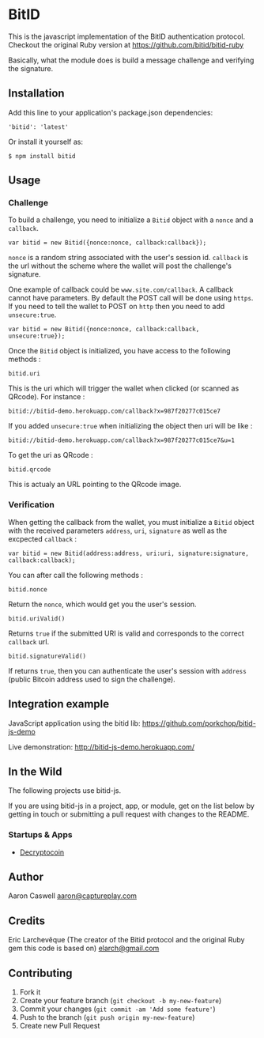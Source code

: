 # BitID

This is the javascript implementation of the BitID authentication protocol.
Checkout the original Ruby version at https://github.com/bitid/bitid-ruby

Basically, what the module does is build a message challenge and verifying the signature.

## Installation

Add this line to your application's package.json dependencies:

    'bitid': 'latest'

Or install it yourself as:

    $ npm install bitid

## Usage

### Challenge

To build a challenge, you need to initialize a `Bitid` object with a `nonce` and a `callback`.

```
var bitid = new Bitid({nonce:nonce, callback:callback});
```

`nonce` is a random string associated with the user's session id.
`callback` is the url without the scheme where the wallet will post the challenge's signature.

One example of callback could be `www.site.com/callback`. A callback cannot have parameters. By
default the POST call will be done using `https`. If you need to tell the wallet to POST on
`http` then you need to add `unsecure:true`.

```
var bitid = new Bitid({nonce:nonce, callback:callback, unsecure:true});
```

Once the `Bitid` object is initialized, you have access to the following methods :

```
bitid.uri
```

This is the uri which will trigger the wallet when clicked (or scanned as QRcode). For instance :

```
bitid://bitid-demo.herokuapp.com/callback?x=987f20277c015ce7
```

If you added `unsecure:true` when initializing the object then uri will be like :

```
bitid://bitid-demo.herokuapp.com/callback?x=987f20277c015ce7&u=1
```

To get the uri as QRcode :

```
bitid.qrcode
```

This is actualy an URL pointing to the QRcode image.

### Verification

When getting the callback from the wallet, you must initialize a `Bitid` object with the received 
parameters `address`, `uri`, `signature` as well as the excpected `callback` :

```
var bitid = new Bitid(address:address, uri:uri, signature:signature, callback:callback);
```

You can after call the following methods :

```
bitid.nonce
```

Return the `nonce`, which would get you the user's session.

```
bitid.uriValid()
```

Returns `true` if the submitted URI is valid and corresponds to the correct `callback` url.

```
bitid.signatureValid()
```

If returns `true`, then you can authenticate the user's session with `address` (public Bitcoin
address used to sign the challenge).


## Integration example

JavaScript application using the bitid lib: https://github.com/porkchop/bitid-js-demo

Live demonstration: http://bitid-js-demo.herokuapp.com/

## In the Wild

The following projects use bitid-js.

If you are using bitid-js in a project, app, or module, get on the list below
by getting in touch or submitting a pull request with changes to the README.

### Startups & Apps

- [Decryptocoin](http://decryptocoin.com/)

## Author
Aaron Caswell
aaron@captureplay.com

## Credits
Eric Larchevêque (The creator of the Bitid protocol and the original Ruby gem this code is based on)
elarch@gmail.com

## Contributing

1. Fork it
2. Create your feature branch (`git checkout -b my-new-feature`)
3. Commit your changes (`git commit -am 'Add some feature'`)
4. Push to the branch (`git push origin my-new-feature`)
5. Create new Pull Request
